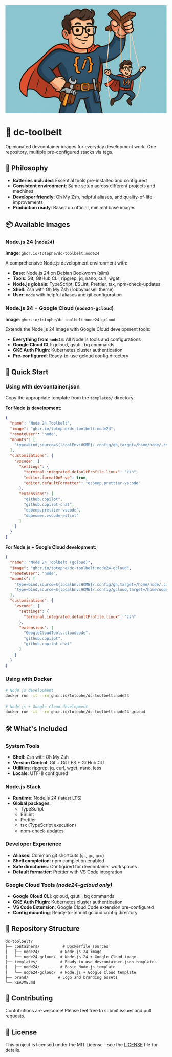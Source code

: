 <p align="center">
  <img src="brand/dc-toolbelt-logo.png" alt="dc-toolbelt" />
</p>

# 🧰 dc-toolbelt

Opinionated devcontainer images for everyday development work. One repository, multiple pre-configured stacks via tags.

## 🎯 Philosophy

- **Batteries included**: Essential tools pre-installed and configured
- **Consistent environment**: Same setup across different projects and machines
- **Developer friendly**: Oh My Zsh, helpful aliases, and quality-of-life improvements
- **Production ready**: Based on official, minimal base images

## 📦 Available Images

### Node.js 24 (`node24`)
**Image**: `ghcr.io/totophe/dc-toolbelt:node24`

A comprehensive Node.js development environment with:
- **Base**: Node.js 24 on Debian Bookworm (slim)
- **Tools**: Git, GitHub CLI, ripgrep, jq, nano, curl, wget
- **Node.js globals**: TypeScript, ESLint, Prettier, tsx, npm-check-updates
- **Shell**: Zsh with Oh My Zsh (robbyrussell theme)
- **User**: `node` with helpful aliases and git configuration

### Node.js 24 + Google Cloud (`node24-gcloud`)
**Image**: `ghcr.io/totophe/dc-toolbelt:node24-gcloud`

Extends the Node.js 24 image with Google Cloud development tools:
- **Everything from `node24`**: All Node.js tools and configurations
- **Google Cloud CLI**: gcloud, gsutil, bq commands
- **GKE Auth Plugin**: Kubernetes cluster authentication
- **Pre-configured**: Ready-to-use gcloud config directory

## 🚀 Quick Start

### Using with devcontainer.json

Copy the appropriate template from the `templates/` directory:

**For Node.js development:**
```json
{
  "name": "Node 24 Toolbelt",
  "image": "ghcr.io/totophe/dc-toolbelt:node24",
  "remoteUser": "node",
  "mounts": [
    "type=bind,source=${localEnv:HOME}/.config/gh,target=/home/node/.config/gh"
  ],
  "customizations": {
    "vscode": {
      "settings": {
        "terminal.integrated.defaultProfile.linux": "zsh",
        "editor.formatOnSave": true,
        "editor.defaultFormatter": "esbenp.prettier-vscode"
      },
      "extensions": [
        "github.copilot",
        "github.copilot-chat",
        "esbenp.prettier-vscode",
        "dbaeumer.vscode-eslint"
      ]
    }
  }
}
```

**For Node.js + Google Cloud development:**
```json
{
  "name": "Node 24 Toolbelt (gcloud)",
  "image": "ghcr.io/totophe/dc-toolbelt:node24-gcloud",
  "remoteUser": "node",
  "mounts": [
    "type=bind,source=${localEnv:HOME}/.config/gh,target=/home/node/.config/gh",
    "type=bind,source=${localEnv:HOME}/.config/gcloud,target=/home/node/.config/gcloud"
  ],
  "customizations": {
    "vscode": {
      "settings": {
        "terminal.integrated.defaultProfile.linux": "zsh"
      },
      "extensions": [
        "GoogleCloudTools.cloudcode",
        "github.copilot",
        "github.copilot-chat"
      ]
    }
  }
}
```

### Using with Docker

```bash
# Node.js development
docker run -it --rm ghcr.io/totophe/dc-toolbelt:node24

# Node.js + Google Cloud development
docker run -it --rm ghcr.io/totophe/dc-toolbelt:node24-gcloud
```

## 🛠 What's Included

### System Tools
- **Shell**: Zsh with Oh My Zsh
- **Version Control**: Git + Git LFS + GitHub CLI
- **Utilities**: ripgrep, jq, curl, wget, nano, less
- **Locale**: UTF-8 configured

### Node.js Stack
- **Runtime**: Node.js 24 (latest LTS)
- **Global packages**: 
  - TypeScript
  - ESLint
  - Prettier
  - tsx (TypeScript execution)
  - npm-check-updates

### Developer Experience
- **Aliases**: Common git shortcuts (`gs`, `gc`, `gco`)
- **Shell completion**: npm completion enabled
- **Safe directories**: Configured for devcontainer workspaces
- **Default formatter**: Prettier with VS Code integration

### Google Cloud Tools *(node24-gcloud only)*
- **Google Cloud CLI**: gcloud, gsutil, bq commands
- **GKE Auth Plugin**: Kubernetes cluster authentication
- **VS Code Extension**: Google Cloud Code extension pre-configured
- **Config mounting**: Ready-to-mount gcloud config directory

## 📂 Repository Structure

```
dc-toolbelt/
├── containers/          # Dockerfile sources
│   ├── node24/         # Node.js 24 image
│   └── node24-gcloud/  # Node.js 24 + Google Cloud image
├── templates/          # Ready-to-use devcontainer.json templates
│   ├── node24/         # Basic Node.js template
│   └── node24-gcloud/  # Node.js + Google Cloud template
├── brand/             # Logo and branding assets
└── README.md
```

## 🤝 Contributing

Contributions are welcome! Please feel free to submit issues and pull requests.

## 📄 License

This project is licensed under the MIT License - see the [LICENSE](LICENSE) file for details.